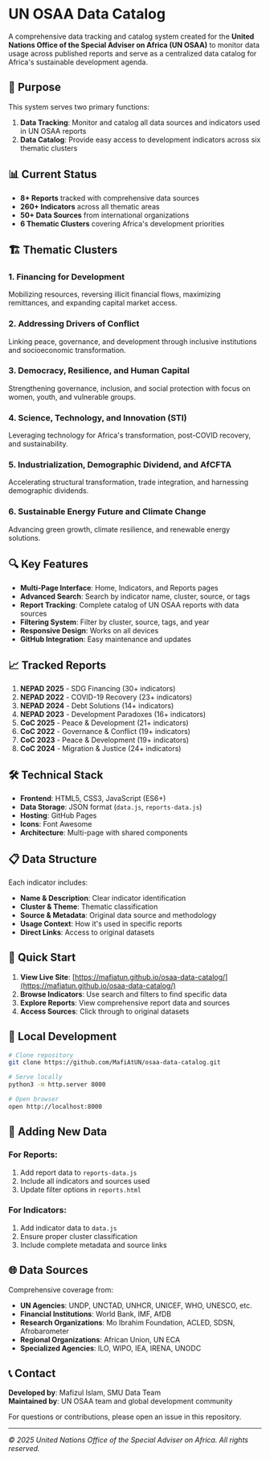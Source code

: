 # UN OSAA Data Catalog

A comprehensive data tracking and catalog system created for the **United Nations Office of the Special Adviser on Africa (UN OSAA)** to monitor data usage across published reports and serve as a centralized data catalog for Africa's sustainable development agenda.

## 🎯 Purpose

This system serves two primary functions:
1. **Data Tracking**: Monitor and catalog all data sources and indicators used in UN OSAA reports
2. **Data Catalog**: Provide easy access to development indicators across six thematic clusters

## 📊 Current Status

- **8+ Reports** tracked with comprehensive data sources
- **260+ Indicators** across all thematic areas
- **50+ Data Sources** from international organizations
- **6 Thematic Clusters** covering Africa's development priorities

## 🏗️ Thematic Clusters

### 1. Financing for Development
Mobilizing resources, reversing illicit financial flows, maximizing remittances, and expanding capital market access.

### 2. Addressing Drivers of Conflict
Linking peace, governance, and development through inclusive institutions and socioeconomic transformation.

### 3. Democracy, Resilience, and Human Capital
Strengthening governance, inclusion, and social protection with focus on women, youth, and vulnerable groups.

### 4. Science, Technology, and Innovation (STI)
Leveraging technology for Africa's transformation, post-COVID recovery, and sustainability.

### 5. Industrialization, Demographic Dividend, and AfCFTA
Accelerating structural transformation, trade integration, and harnessing demographic dividends.

### 6. Sustainable Energy Future and Climate Change
Advancing green growth, climate resilience, and renewable energy solutions.

## 🔍 Key Features

- **Multi-Page Interface**: Home, Indicators, and Reports pages
- **Advanced Search**: Search by indicator name, cluster, source, or tags
- **Report Tracking**: Complete catalog of UN OSAA reports with data sources
- **Filtering System**: Filter by cluster, source, tags, and year
- **Responsive Design**: Works on all devices
- **GitHub Integration**: Easy maintenance and updates

## 📈 Tracked Reports

1. **NEPAD 2025** - SDG Financing (30+ indicators)
2. **NEPAD 2022** - COVID-19 Recovery (23+ indicators)
3. **NEPAD 2024** - Debt Solutions (14+ indicators)
4. **NEPAD 2023** - Development Paradoxes (16+ indicators)
5. **CoC 2025** - Peace & Development (21+ indicators)
6. **CoC 2022** - Governance & Conflict (19+ indicators)
7. **CoC 2023** - Peace & Development (19+ indicators)
8. **CoC 2024** - Migration & Justice (24+ indicators)

## 🛠️ Technical Stack

- **Frontend**: HTML5, CSS3, JavaScript (ES6+)
- **Data Storage**: JSON format (`data.js`, `reports-data.js`)
- **Hosting**: GitHub Pages
- **Icons**: Font Awesome
- **Architecture**: Multi-page with shared components

## 📋 Data Structure

Each indicator includes:
- **Name & Description**: Clear indicator identification
- **Cluster & Theme**: Thematic classification
- **Source & Metadata**: Original data source and methodology
- **Usage Context**: How it's used in specific reports
- **Direct Links**: Access to original datasets

## 🚀 Quick Start

1. **View Live Site**: [https://mafiatun.github.io/osaa-data-catalog/](https://mafiatun.github.io/osaa-data-catalog/)
2. **Browse Indicators**: Use search and filters to find specific data
3. **Explore Reports**: View comprehensive report data and sources
4. **Access Sources**: Click through to original datasets

## 🔧 Local Development

```bash
# Clone repository
git clone https://github.com/MafiAtUN/osaa-data-catalog.git

# Serve locally
python3 -m http.server 8000

# Open browser
open http://localhost:8000
```

## 📝 Adding New Data

### For Reports:
1. Add report data to `reports-data.js`
2. Include all indicators and sources used
3. Update filter options in `reports.html`

### For Indicators:
1. Add indicator data to `data.js`
2. Ensure proper cluster classification
3. Include complete metadata and source links

## 🌐 Data Sources

Comprehensive coverage from:
- **UN Agencies**: UNDP, UNCTAD, UNHCR, UNICEF, WHO, UNESCO, etc.
- **Financial Institutions**: World Bank, IMF, AfDB
- **Research Organizations**: Mo Ibrahim Foundation, ACLED, SDSN, Afrobarometer
- **Regional Organizations**: African Union, UN ECA
- **Specialized Agencies**: ILO, WIPO, IEA, IRENA, UNODC

## 📞 Contact

**Developed by**: Mafizul Islam, SMU Data Team  
**Maintained by**: UN OSAA team and global development community

For questions or contributions, please open an issue in this repository.

---

*© 2025 United Nations Office of the Special Adviser on Africa. All rights reserved.*
